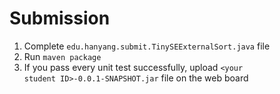 # Submission
1) Complete <code>edu.hanyang.submit.TinySEExternalSort.java</code> file
2) Run <code>maven package</code>
3) If you pass every unit test successfully, upload <code>&lt;your student ID&gt;-0.0.1-SNAPSHOT.jar</code> file on the web board
